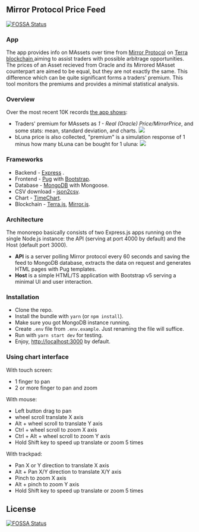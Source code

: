 ## Mirror Protocol Price Feed
[![FOSSA Status](https://app.fossa.com/api/projects/git%2Bgithub.com%2Fcrypt0grapher%2FmirrorProtocolFeed.svg?type=shield)](https://app.fossa.com/projects/git%2Bgithub.com%2Fcrypt0grapher%2FmirrorProtocolFeed?ref=badge_shield)

### App
The app provides info on MAssets over time from [Mirror Protocol](https://mirrorprotocol.app/) on [Terra blockchain ](https://terra.money/) aiming to assist traders with possible arbitrage opportunities.
The prices of an Asset recieved from Oracle and its Mirrored MAsset counterpart are aimed to be equal, but they are not exactly the same. This difference which can be quite significant forms a traders' premium. 
This tool monitors the premiums and provides a minimal statistical analysis.

### Overview
Over the most recent 10K records [the app shows](https://mirror.planeta.money/):
- Traders' premium for MAssets as *1 - Real (Oracle) Price/MirrorPrice*, and some stats: mean, standard deviation, and charts. <img src="https://latex.codecogs.com/svg.latex?MAsset Premium=1-\frac{Oracle Asset Price}{Mirror Asset Price}"/>
- bLuna price is also collected, "premium" is a simulation response of 1 minus how many bLuna can be bought for 1 uluna: <img src="https://latex.codecogs.com/svg.latex?bLuna Premium=1-\frac{bLUNA(TSPool)}{LUNA(TSPool)}"/>  

### Frameworks
- Backend - [Express](https://expressjs.com/) .
- Frontend - [Pug](https://pugjs.org/) with [Bootstrap](https://getbootstrap.com/).
- Database - [MongoDB](https://mongodb.com/) with Mongoose.
- CSV download - [json2csv](https://www.npmjs.com/package/json2csv).
- Chart -  [TimeChart](https://github.com/huww98/TimeChart).
- Blockchain - [Terra.js](https://terra-money.github.io/terra.js/), [Mirror.js](https://mirror-protocol.github.io/mirror.js/).

### Architecture
The monorepo basically consists of two Express.js apps running on the single Node.js instance: the API (serving at port 4000 by default) and the Host (default port 3000).
- **API** is a server polling Mirror protocol every 60 seconds and saving the feed to MongoDB database, extracts the data on request and generates HTML pages with Pug templates.
- **Host** is a simple HTML/TS application with Bootstrap v5 serving a minimal UI and user interaction.

### Installation
- Clone the repo.
- Install the bundle with `yarn` (or `npm install`).
- Make sure you got MongoDB instance running.
- Create `.env` file from `.env.example`. Just renaming the file will suffice.
- Run with `yarn start dev` for testing.
- Enjoy, [http://localhost:3000](http://localhost:3000) by default.

### Using chart interface
With touch screen:
* 1 finger to pan
* 2 or more finger to pan and zoom

With mouse:
* Left button drag to pan
* wheel scroll translate X axis
* Alt + wheel scroll to translate Y axis
* Ctrl + wheel scroll to zoom X axis
* Ctrl + Alt + wheel scroll to zoom Y axis
* Hold Shift key to speed up translate or zoom 5 times

With trackpad:
* Pan X or Y direction to translate X axis
* Alt + Pan X/Y direction to translate X/Y axis
* Pinch to zoom X axis
* Alt + pinch to zoom Y axis
* Hold Shift key to speed up translate or zoom 5 times

## License
[![FOSSA Status](https://app.fossa.com/api/projects/git%2Bgithub.com%2Fcrypt0grapher%2FmirrorProtocolFeed.svg?type=large)](https://app.fossa.com/projects/git%2Bgithub.com%2Fcrypt0grapher%2FmirrorProtocolFeed?ref=badge_large)
